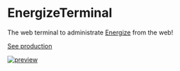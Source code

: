 # EnergizeTerminal
The web terminal to administrate [Energize](https://github.com/Earu/Energize) from the web!

[See production](https://adm.energize.earu.io)

[![preview](https://cdn.discordapp.com/attachments/305794317543407627/500362036010549248/unknown.png)](https://streamable.com/s/pvk6q/tvqxna)
